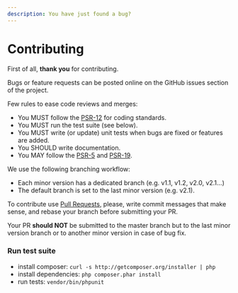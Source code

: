 ```yaml
---
description: You have just found a bug?
---
```


# Contributing

First of all, **thank you** for contributing.

Bugs or feature requests can be posted online on the GitHub issues section of the project.

Few rules to ease code reviews and merges:

* You MUST follow the [PSR-12](https://www.php-fig.org/psr/psr-12/) for coding standards.
* You MUST run the test suite (see below).
* You MUST write (or update) unit tests when bugs are fixed or features are added.
* You SHOULD write documentation.
* You MAY follow the [PSR-5](https://github.com/php-fig/fig-standards/blob/master/proposed/phpdoc.md) and [PSR-19](https://github.com/php-fig/fig-standards/blob/master/proposed/phpdoc-tags.md).

We use the following branching workflow:

* Each minor version has a dedicated branch (e.g. v1.1, v1.2, v2.0, v2.1…)
* The default branch is set to the last minor version (e.g. v2.1).

To contribute use [Pull Requests](https://help.github.com/articles/using-pull-requests), please, write commit messages that make sense, and rebase your branch before submitting your PR.

Your PR **should NOT** be submitted to the master branch but to the last minor version branch or to another minor version in case of bug fix.

### Run test suite

* install composer: `curl -s http://getcomposer.org/installer | php`
* install dependencies: `php composer.phar install`
* run tests: `vendor/bin/phpunit`
